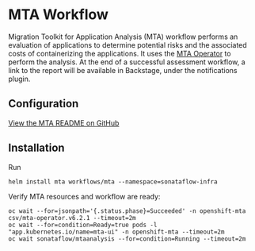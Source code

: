 # MTA Workflow

Migration Toolkit for Application Analysis (MTA) workflow performs an evaluation of applications to determine potential risks and the associated costs of containerizing the applications. It uses the [MTA Operator](https://access.redhat.com/documentation/en-us/migration_toolkit_for_applications/6.2/html/introduction_to_the_migration_toolkit_for_applications/index) to perform the analysis.
At the end of a successful assessment workflow, a link to the report will be available in Backstage, under the notifications plugin.

## Configuration
[View the MTA README on GitHub](https://github.com/parodos-dev/serverless-workflows-helm/blob/main/charts/workflows/charts/mta/README.md)

## Installation
Run 

```console
helm install mta workflows/mta --namespace=sonataflow-infra
```

Verify MTA resources and workflow are ready:
```console
oc wait --for=jsonpath='{.status.phase}=Succeeded' -n openshift-mta csv/mta-operator.v6.2.1 --timeout=2m
oc wait --for=condition=Ready=true pods -l "app.kubernetes.io/name=mta-ui" -n openshift-mta --timeout=2m
oc wait sonataflow/mtaanalysis --for=condition=Running --timeout=2m
```